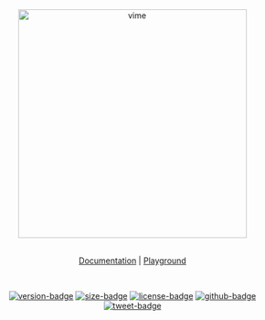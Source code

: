 <div align="center">
  <a href="#">
    <img
      width="400px"
      alt="vime"
      src="https://raw.githubusercontent.com/vime-js/vime/master/static/brand/vime-preview--dark.svg?sanitize=true"
    />
  </a>

  <br />
  <br />

  [Documentation][vime-docs] | [Playground][vime-playground]

  <br />

  [![version-badge]][package]
  [![size-badge]][size]
  [![license-badge]][license]
  [![github-badge]][github]
  [![tweet-badge]][tweet]
</div>

[package]: https://www.npmjs.com/package/@vime-js/preview
[version-badge]: https://img.shields.io/npm/v/@vime-js/preview?style=flat-square
[size]: https://bundlephobia.com/result?p=@vime-js/preview
[size-badge]: https://img.shields.io/bundlephobia/minzip/@vime-js/preview?label=min%2Bgzip&style=flat-square
[license]: https://github.com/vime-js/vime/blob/master/LICENSE
[license-badge]: https://img.shields.io/github/license/vime-js/vime?color=blue&style=flat-square
[tweet]: https://twitter.com/intent/tweet?text=Check%20out%20Vime%20%28https%3A%2F%2Fgithub.com%2Fvime-js%2Fvime%29%2C%20it%20makes%20embedding%20and%20using%20media%20players%20for%20the%20web%20simple.%20It%20supports%20Html5%2C%20YouTube%2C%20Dailymotion%2C%20Vimeo%20and%20more%20to%20come%21
[tweet-badge]: https://img.shields.io/twitter/url?style=social&url=https%3A%2F%2Fgithub.com%2Fvime-js%2Fvime
[github]: https://github.com/vime-js/vime
[github-badge]: https://img.shields.io/github/stars/vime-js/vime?style=social
[vime-docs]: https://vime-js.com
[vime-playground]: https://playground.vime-js.com/?path=/story/preview
